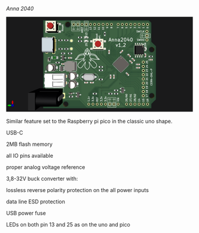 *Anna 2040*

![board](F.png)

Similar feature set to the Raspberry pi pico in the classic uno shape.

USB-C

2MB flash memory

all IO pins available

proper analog voltage reference

3,8-32V buck converter with:

lossless reverse polarity protection on the all power inputs

data line ESD protection

USB power fuse

LEDs on both pin 13 and 25 as on the uno and pico